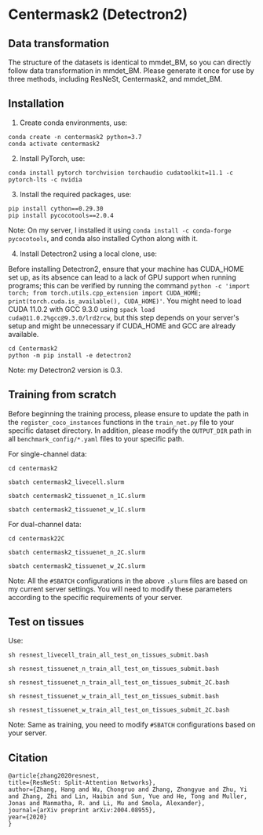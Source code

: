# Centermask2 (Detectron2)

## Data transformation

The structure of the datasets is identical to mmdet_BM, so you can directly follow data transformation in mmdet_BM. Please generate it once for use by three methods, including ResNeSt, Centermask2, and mmdet_BM.

## Installation

1. Create conda environments, use:

  ```
  conda create -n centermask2 python=3.7
  conda activate centermask2
  ```

2. Install PyTorch, use:

  ```
  conda install pytorch torchvision torchaudio cudatoolkit=11.1 -c pytorch-lts -c nvidia
  ```

3. Install the required packages, use:

  ```
  pip install cython==0.29.30
  pip install pycocotools==2.0.4
  ```
  
  Note: On my server, I installed it using ```conda install -c conda-forge pycocotools```, and conda also installed Cython along with it.

4. Install Detectron2 using a local clone, use:

  Before installing Detectron2, ensure that your machine has CUDA_HOME set up, as its absence can lead to a lack of GPU support when running programs; this can be verified by running the command ```python -c 'import torch; from torch.utils.cpp_extension import CUDA_HOME; print(torch.cuda.is_available(), CUDA_HOME)'```. You might need to load CUDA 11.0.2 with GCC 9.3.0 using ```spack load cuda@11.0.2%gcc@9.3.0/lrd2rcw```, but this step depends on your server's setup and might be unnecessary if CUDA_HOME and GCC are already available.
  
  ```
  cd Centermask2
  python -m pip install -e detectron2
  ```

  Note: my Detectron2 version is 0.3.
  
## Training from scratch

Before beginning the training process, please ensure to update the path in the ```register_coco_instances``` functions in the ```train_net.py``` file to your specific dataset directory. In addition, please modify the ```OUTPUT_DIR``` path in all ```benchmark_config/*.yaml``` files to your specific path.

For single-channel data:

```
cd centermask2
 
sbatch centermask2_livecell.slurm

sbatch centermask2_tissuenet_n_1C.slurm

sbatch centermask2_tissuenet_w_1C.slurm
```

For dual-channel data:

```
cd centermask22C
 
sbatch centermask2_tissuenet_n_2C.slurm

sbatch centermask2_tissuenet_w_2C.slurm
```

Note: All the ```#SBATCH``` configurations in the above ```.slurm``` files are based on my current server settings. You will need to modify these parameters according to the specific requirements of your server.


## Test on tissues

Use:

```
sh resnest_livecell_train_all_test_on_tissues_submit.bash

sh resnest_tissuenet_n_train_all_test_on_tissues_submit.bash

sh resnest_tissuenet_n_train_all_test_on_tissues_submit_2C.bash

sh resnest_tissuenet_w_train_all_test_on_tissues_submit.bash

sh resnest_tissuenet_w_train_all_test_on_tissues_submit_2C.bash
```

Note: Same as training, you need to modify ```#SBATCH``` configurations based on your server.


## Citation

```
@article{zhang2020resnest,
title={ResNeSt: Split-Attention Networks},
author={Zhang, Hang and Wu, Chongruo and Zhang, Zhongyue and Zhu, Yi and Zhang, Zhi and Lin, Haibin and Sun, Yue and He, Tong and Muller, Jonas and Manmatha, R. and Li, Mu and Smola, Alexander},
journal={arXiv preprint arXiv:2004.08955},
year={2020}
}
```
